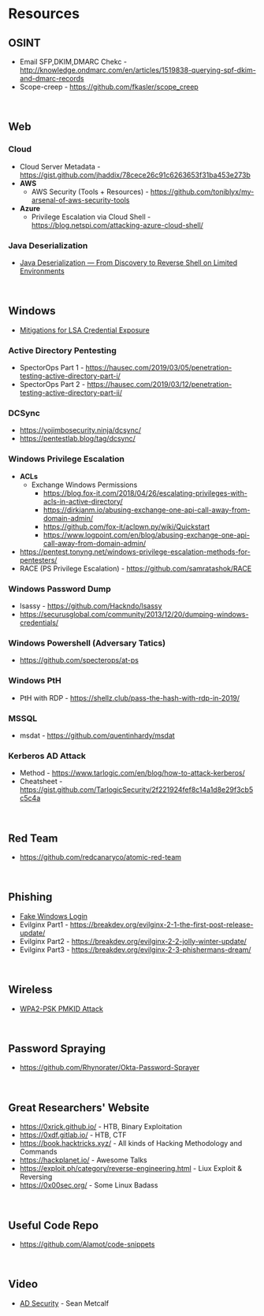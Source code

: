 # Resources

## OSINT
* Email SFP,DKIM,DMARC Chekc - http://knowledge.ondmarc.com/en/articles/1519838-querying-spf-dkim-and-dmarc-records
* Scope-creep - https://github.com/fkasler/scope_creep
<br />



## Web
### Cloud
* Cloud Server Metadata - https://gist.github.com/jhaddix/78cece26c91c6263653f31ba453e273b
* <b>AWS</b> 
  * AWS Security (Tools + Resources) - https://github.com/toniblyx/my-arsenal-of-aws-security-tools
* <b>Azure</b>
  * Privilege Escalation via Cloud Shell - https://blog.netspi.com/attacking-azure-cloud-shell/

### Java Deserialization
* [Java Deserialization — From Discovery to Reverse Shell on Limited Environments](https://medium.com/abn-amro-red-team/java-deserialization-from-discovery-to-reverse-shell-on-limited-environments-2e7b4e14fbef)
<br />


## Windows
* [Mitigations for LSA Credential Exposure](https://thedefensedude.wordpress.com/2016/07/19/mitigations-for-lsa-credential-exposure-part-1-plain-text-passwords/#comments)

### Active Directory Pentesting
* SpectorOps Part 1 - https://hausec.com/2019/03/05/penetration-testing-active-directory-part-i/
* SpectorOps Part 2 - https://hausec.com/2019/03/12/penetration-testing-active-directory-part-ii/

### DCSync
* https://yojimbosecurity.ninja/dcsync/
* https://pentestlab.blog/tag/dcsync/

### Windows Privilege Escalation
* <b>ACLs</b>
  * Exchange Windows Permissions     
    * https://blog.fox-it.com/2018/04/26/escalating-privileges-with-acls-in-active-directory/ 
    * https://dirkjanm.io/abusing-exchange-one-api-call-away-from-domain-admin/
    * https://github.com/fox-it/aclpwn.py/wiki/Quickstart
    * https://www.logpoint.com/en/blog/abusing-exchange-one-api-call-away-from-domain-admin/
* https://pentest.tonyng.net/windows-privilege-escalation-methods-for-pentesters/
* RACE (PS Privilege Escalation) - https://github.com/samratashok/RACE

### Windows Password Dump
* lsassy - https://github.com/Hackndo/lsassy
* https://securusglobal.com/community/2013/12/20/dumping-windows-credentials/

### Windows Powershell (Adversary Tatics)
* https://github.com/specterops/at-ps

### Windows PtH
* PtH with RDP - https://shellz.club/pass-the-hash-with-rdp-in-2019/

### MSSQL
* msdat - https://github.com/quentinhardy/msdat

### Kerberos AD Attack
* Method - https://www.tarlogic.com/en/blog/how-to-attack-kerberos/
* Cheatsheet - https://gist.github.com/TarlogicSecurity/2f221924fef8c14a1d8e29f3cb5c5c4a
<br />


## Red Team
* https://github.com/redcanaryco/atomic-red-team
<br />


## Phishing
* [Fake Windows Login](https://github.com/bitsadmin/fakelogonscreen)
* Evilginx Part1 - https://breakdev.org/evilginx-2-1-the-first-post-release-update/
* Evilginx Part2 - https://breakdev.org/evilginx-2-2-jolly-winter-update/
* Evilginx Part3 - https://breakdev.org/evilginx-2-3-phishermans-dream/
<br />


## Wireless
* [WPA2-PSK PMKID Attack](http://www.jackson-t.ca/pmkid-kali-alfa.html)
<br />


## Password Spraying
* https://github.com/Rhynorater/Okta-Password-Sprayer
<br />


## Great Researchers' Website
* https://0xrick.github.io/ - HTB, Binary Exploitation
* https://0xdf.gitlab.io/ - HTB, CTF
* https://book.hacktricks.xyz/ - All kinds of Hacking Methodology and Commands
* https://hackplanet.io/ - Awesome Talks
* https://exploit.ph/category/reverse-engineering.html - Liux Exploit & Reversing
* https://0x00sec.org/ - Some Linux Badass
<br />


## Useful Code Repo
* https://github.com/Alamot/code-snippets
<br />


## Video
* [AD Security](https://www.youtube.com/watch?v=git1a6cu048&feature=youtu.be) - Sean Metcalf


